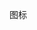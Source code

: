 <!--
 * @Author: YauCheun 1272125039@qq.com
 * @Date: 2024-11-17 15:24:59
 * @LastEditors: YauCheun 1272125039@qq.com
 * @LastEditTime: 2024-11-17 15:25:08
 * @FilePath: \vue3-components\docs\component\icon.md
 * @Description: 这是默认设置,请设置`customMade`, 打开koroFileHeader查看配置 进行设置: https://github.com/OBKoro1/koro1FileHeader/wiki/%E9%85%8D%E7%BD%AE
-->
图标
